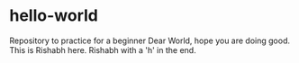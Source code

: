 # hello-world
Repository to practice for a beginner
Dear World, hope you are doing good. This is Rishabh here. Rishabh with a 'h' in the end.
